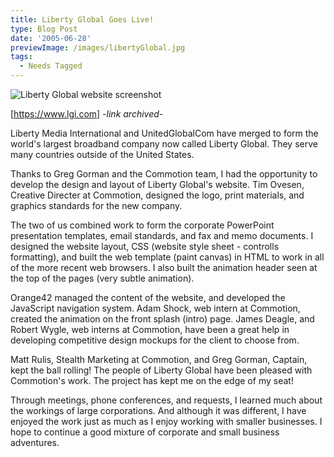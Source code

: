 ```yaml
---
title: Liberty Global Goes Live!
type: Blog Post
date: '2005-06-28'
previewImage: /images/libertyGlobal.jpg
tags:
  - Needs Tagged
---
```

![Liberty Global website screenshot](/images/20050628-lgiScreen.jpg)

[https://www.lgi.com] *-link archived-*

Liberty Media International and UnitedGlobalCom have merged to form the world's largest broadband company now called Liberty Global. They serve many countries outside of the United States.

Thanks to Greg Gorman and the Commotion team, I had the opportunity to develop the design and layout of Liberty Global's website. Tim Ovesen, Creative Directer at Commotion, designed the logo, print materials, and graphics standards for the new company.

The two of us combined work to form the corporate PowerPoint presentation templates, email standards, and fax and memo documents. I designed the website layout, CSS (website style sheet - controlls formatting), and built the web template (paint canvas) in HTML to work in all of the more recent web browsers. I also built the animation header seen at the top of the pages (very subtle animation).

Orange42 managed the content of the website, and developed the JavaScript navigation system. Adam Shock, web intern at Commotion, created the animation on the front splash (intro) page. James Deagle, and Robert Wygle, web interns at Commotion, have been a great help in developing competitive design mockups for the client to choose from.

Matt Rulis, Stealth Marketing at Commotion, and Greg Gorman, Captain, kept the ball rolling! The people of Liberty Global have been pleased with Commotion's work. The project has kept me on the edge of my seat!

Through meetings, phone conferences, and requests, I learned much about the workings of large corporations. And although it was different, I have enjoyed the work just as much as I enjoy working with smaller businesses. I hope to continue a good mixture of corporate and small business adventures.
